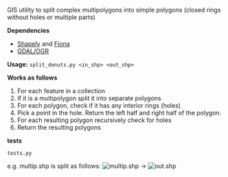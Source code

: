 GIS utility to split complex multipolygons into simple polygons (closed rings without holes or multiple parts)

**Dependencies**
- [Shapely](https://pypi.python.org/pypi/Shapely/) and [Fiona](https://pypi.python.org/pypi/Fiona)
- [GDAL/OGR](http://www.gdal.org/ogr/)

**Usage:** `split_donuts.py <in_shp> <out_shp>`

**Works as follows**

1. For each feature in a collection
2. If it is a multipolygon split it into separate polygons
3. For each polygon, check if it has any interior rings (holes)
3. Pick a point in the hole. Return the left half and right half of the polygon.
4. For each resulting polygon recursively check for holes
5. Return the resulting polygons

**tests**

`tests.py`

e.g. multip.shp is split as follows:
![multip.shp](https://raw.github.com/fgassert/split_donuts/master/multip.png) -> 
![out.shp](https://raw.github.com/fgassert/split_donuts/master/out.png)

